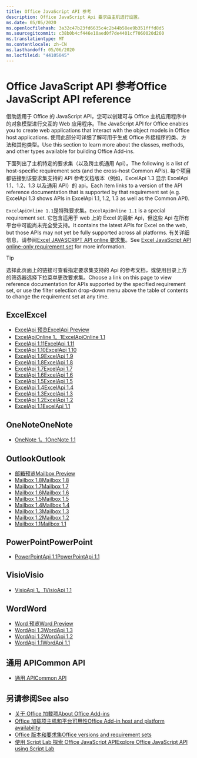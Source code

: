 ```yaml
---
title: Office JavaScript API 参考
description: Office JavaScript Api 要求由主机进行设置。
ms.date: 05/05/2020
ms.openlocfilehash: 3a32c47b23fd6635c4c2b44b58ee9b351fffd8d5
ms.sourcegitcommit: c38b0b4cf446e10aed0f7de4401cf7060020d260
ms.translationtype: MT
ms.contentlocale: zh-CN
ms.lasthandoff: 05/06/2020
ms.locfileid: "44105045"
---
```

# <a name="office-javascript-api-reference"></a><span data-ttu-id="a22d8-103">Office JavaScript API 参考</span><span class="sxs-lookup"><span data-stu-id="a22d8-103">Office JavaScript API reference</span></span>

<span data-ttu-id="a22d8-104">借助适用于 Office 的 JavaScript API，您可以创建可与 Office 主机应用程序中的对象模型进行交互的 Web 应用程序。</span><span class="sxs-lookup"><span data-stu-id="a22d8-104">The JavaScript API for Office enables you to create web applications that interact with the object models in Office host applications.</span></span> <span data-ttu-id="a22d8-105">使用此部分可详细了解可用于生成 Office 外接程序的类、方法和其他类型。</span><span class="sxs-lookup"><span data-stu-id="a22d8-105">Use this section to learn more about the classes, methods, and other types available for building Office Add-ins.</span></span>

<span data-ttu-id="a22d8-106">下面列出了主机特定的要求集（以及跨主机通用 Api）。</span><span class="sxs-lookup"><span data-stu-id="a22d8-106">The following is a list of host-specific requirement sets (and the cross-host Common APIs).</span></span> <span data-ttu-id="a22d8-107">每个项目都链接到该要求集支持的 API 参考文档版本（例如，ExcelApi 1.3 显示 ExcelApi 1.1、1.2、1.3 以及通用 API）的 api。</span><span class="sxs-lookup"><span data-stu-id="a22d8-107">Each item links to a version of the API reference documentation that is supported by that requirement set (e.g. ExcelApi 1.3 shows APIs in ExcelApi 1.1, 1.2, 1.3 as well as the Common API).</span></span>

<span data-ttu-id="a22d8-108">`ExcelApiOnline 1.1`是特殊要求集。</span><span class="sxs-lookup"><span data-stu-id="a22d8-108">`ExcelApiOnline 1.1` is a special requirement set.</span></span> <span data-ttu-id="a22d8-109">它包含适用于 web 上的 Excel 的最新 Api，但这些 Api 在所有平台中可能尚未完全受支持。</span><span class="sxs-lookup"><span data-stu-id="a22d8-109">It contains the latest APIs for Excel on the web, but those APIs may not yet be fully supported across all platforms.</span></span> <span data-ttu-id="a22d8-110">有关详细信息，请参阅[Excel JAVASCRIPT API online 要求集](/office/dev/add-ins/reference/requirement-sets/excel-api-online-requirement-set)。</span><span class="sxs-lookup"><span data-stu-id="a22d8-110">See [Excel JavaScript API online-only requirement set](/office/dev/add-ins/reference/requirement-sets/excel-api-online-requirement-set) for more information.</span></span>

> [!TIP]
> <span data-ttu-id="a22d8-111">选择此页面上的链接可查看指定要求集支持的 Api 的参考文档，或使用目录上方的筛选器选择下拉菜单更改要求集。</span><span class="sxs-lookup"><span data-stu-id="a22d8-111">Choose a link on this page to view reference documentation for APIs supported by the specified requirement set, or use the filter selection drop-down menu above the table of contents to change the requirement set at any time.</span></span>

## <a name="excel"></a><span data-ttu-id="a22d8-112">Excel</span><span class="sxs-lookup"><span data-stu-id="a22d8-112">Excel</span></span>

- [<span data-ttu-id="a22d8-113">ExcelApi 预览</span><span class="sxs-lookup"><span data-stu-id="a22d8-113">ExcelApi Preview</span></span>](/javascript/api/excel?view=excel-js-preview)
- [<span data-ttu-id="a22d8-114">ExcelApiOnline 1。1</span><span class="sxs-lookup"><span data-stu-id="a22d8-114">ExcelApiOnline 1.1</span></span>](/javascript/api/excel?view=excel-js-online)
- [<span data-ttu-id="a22d8-115">ExcelApi 1.11</span><span class="sxs-lookup"><span data-stu-id="a22d8-115">ExcelApi 1.11</span></span>](/javascript/api/excel?view=excel-js-1.11)
- [<span data-ttu-id="a22d8-116">ExcelApi 1.10</span><span class="sxs-lookup"><span data-stu-id="a22d8-116">ExcelApi 1.10</span></span>](/javascript/api/excel?view=excel-js-1.10)
- [<span data-ttu-id="a22d8-117">ExcelApi 1.9</span><span class="sxs-lookup"><span data-stu-id="a22d8-117">ExcelApi 1.9</span></span>](/javascript/api/excel?view=excel-js-1.9)
- [<span data-ttu-id="a22d8-118">ExcelApi 1.8</span><span class="sxs-lookup"><span data-stu-id="a22d8-118">ExcelApi 1.8</span></span>](/javascript/api/excel?view=excel-js-1.8)
- [<span data-ttu-id="a22d8-119">ExcelApi 1.7</span><span class="sxs-lookup"><span data-stu-id="a22d8-119">ExcelApi 1.7</span></span>](/javascript/api/excel?view=excel-js-1.7)
- [<span data-ttu-id="a22d8-120">ExcelApi 1.6</span><span class="sxs-lookup"><span data-stu-id="a22d8-120">ExcelApi 1.6</span></span>](/javascript/api/excel?view=excel-js-1.6)
- [<span data-ttu-id="a22d8-121">ExcelApi 1.5</span><span class="sxs-lookup"><span data-stu-id="a22d8-121">ExcelApi 1.5</span></span>](/javascript/api/excel?view=excel-js-1.5)
- [<span data-ttu-id="a22d8-122">ExcelApi 1.4</span><span class="sxs-lookup"><span data-stu-id="a22d8-122">ExcelApi 1.4</span></span>](/javascript/api/excel?view=excel-js-1.4)
- [<span data-ttu-id="a22d8-123">ExcelApi 1.3</span><span class="sxs-lookup"><span data-stu-id="a22d8-123">ExcelApi 1.3</span></span>](/javascript/api/excel?view=excel-js-1.3)
- [<span data-ttu-id="a22d8-124">ExcelApi 1.2</span><span class="sxs-lookup"><span data-stu-id="a22d8-124">ExcelApi 1.2</span></span>](/javascript/api/excel?view=excel-js-1.2)
- [<span data-ttu-id="a22d8-125">ExcelApi 1.1</span><span class="sxs-lookup"><span data-stu-id="a22d8-125">ExcelApi 1.1</span></span>](/javascript/api/excel?view=excel-js-1.1)

## <a name="onenote"></a><span data-ttu-id="a22d8-126">OneNote</span><span class="sxs-lookup"><span data-stu-id="a22d8-126">OneNote</span></span>

- [<span data-ttu-id="a22d8-127">OneNote 1。1</span><span class="sxs-lookup"><span data-stu-id="a22d8-127">OneNote 1.1</span></span>](/javascript/api/onenote?view=onenote-js-1.1)

## <a name="outlook"></a><span data-ttu-id="a22d8-128">Outlook</span><span class="sxs-lookup"><span data-stu-id="a22d8-128">Outlook</span></span>

- [<span data-ttu-id="a22d8-129">邮箱预览</span><span class="sxs-lookup"><span data-stu-id="a22d8-129">Mailbox Preview</span></span>](/javascript/api/outlook?view=outlook-js-preview)
- [<span data-ttu-id="a22d8-130">Mailbox 1.8</span><span class="sxs-lookup"><span data-stu-id="a22d8-130">Mailbox 1.8</span></span>](/javascript/api/outlook?view=outlook-js-1.8)
- [<span data-ttu-id="a22d8-131">Mailbox 1.7</span><span class="sxs-lookup"><span data-stu-id="a22d8-131">Mailbox 1.7</span></span>](/javascript/api/outlook?view=outlook-js-1.7)
- [<span data-ttu-id="a22d8-132">Mailbox 1.6</span><span class="sxs-lookup"><span data-stu-id="a22d8-132">Mailbox 1.6</span></span>](/javascript/api/outlook?view=outlook-js-1.6)
- [<span data-ttu-id="a22d8-133">Mailbox 1.5</span><span class="sxs-lookup"><span data-stu-id="a22d8-133">Mailbox 1.5</span></span>](/javascript/api/outlook?view=outlook-js-1.5)
- [<span data-ttu-id="a22d8-134">Mailbox 1.4</span><span class="sxs-lookup"><span data-stu-id="a22d8-134">Mailbox 1.4</span></span>](/javascript/api/outlook?view=outlook-js-1.4)
- [<span data-ttu-id="a22d8-135">Mailbox 1.3</span><span class="sxs-lookup"><span data-stu-id="a22d8-135">Mailbox 1.3</span></span>](/javascript/api/outlook?view=outlook-js-1.3)
- [<span data-ttu-id="a22d8-136">Mailbox 1.2</span><span class="sxs-lookup"><span data-stu-id="a22d8-136">Mailbox 1.2</span></span>](/javascript/api/outlook?view=outlook-js-1.2)
- [<span data-ttu-id="a22d8-137">Mailbox 1.1</span><span class="sxs-lookup"><span data-stu-id="a22d8-137">Mailbox 1.1</span></span>](/javascript/api/outlook?view=outlook-js-1.1)

## <a name="powerpoint"></a><span data-ttu-id="a22d8-138">PowerPoint</span><span class="sxs-lookup"><span data-stu-id="a22d8-138">PowerPoint</span></span>

- [<span data-ttu-id="a22d8-139">PowerPointApi 1.1</span><span class="sxs-lookup"><span data-stu-id="a22d8-139">PowerPointApi 1.1</span></span>](/javascript/api/powerpoint?view=powerpoint-js-1.1)

## <a name="visio"></a><span data-ttu-id="a22d8-140">Visio</span><span class="sxs-lookup"><span data-stu-id="a22d8-140">Visio</span></span>

- [<span data-ttu-id="a22d8-141">VisioApi 1。1</span><span class="sxs-lookup"><span data-stu-id="a22d8-141">VisioApi 1.1</span></span>](/javascript/api/visio?view=visio-js-1.1)

## <a name="word"></a><span data-ttu-id="a22d8-142">Word</span><span class="sxs-lookup"><span data-stu-id="a22d8-142">Word</span></span>

- [<span data-ttu-id="a22d8-143">Word 预览</span><span class="sxs-lookup"><span data-stu-id="a22d8-143">Word Preview</span></span>](/javascript/api/word?view=word-js-preview)
- [<span data-ttu-id="a22d8-144">WordApi 1.3</span><span class="sxs-lookup"><span data-stu-id="a22d8-144">WordApi 1.3</span></span>](/javascript/api/word?view=word-js-1.3)
- [<span data-ttu-id="a22d8-145">WordApi 1.2</span><span class="sxs-lookup"><span data-stu-id="a22d8-145">WordApi 1.2</span></span>](/javascript/api/word?view=word-js-1.2)
- [<span data-ttu-id="a22d8-146">WordApi 1.1</span><span class="sxs-lookup"><span data-stu-id="a22d8-146">WordApi 1.1</span></span>](/javascript/api/word?view=word-js-1.1)

## <a name="common-api"></a><span data-ttu-id="a22d8-147">通用 API</span><span class="sxs-lookup"><span data-stu-id="a22d8-147">Common API</span></span>

- [<span data-ttu-id="a22d8-148">通用 API</span><span class="sxs-lookup"><span data-stu-id="a22d8-148">Common API</span></span>](/javascript/api/office?view=common-js)

## <a name="see-also"></a><span data-ttu-id="a22d8-149">另请参阅</span><span class="sxs-lookup"><span data-stu-id="a22d8-149">See also</span></span>

- [<span data-ttu-id="a22d8-150">关于 Office 加载项</span><span class="sxs-lookup"><span data-stu-id="a22d8-150">About Office Add-ins</span></span>](/office/dev/add-ins/overview)
- [<span data-ttu-id="a22d8-151">Office 加载项主机和平台可用性</span><span class="sxs-lookup"><span data-stu-id="a22d8-151">Office Add-in host and platform availability</span></span>](/office/dev/add-ins/overview/office-add-in-availability)
- [<span data-ttu-id="a22d8-152">Office 版本和要求集</span><span class="sxs-lookup"><span data-stu-id="a22d8-152">Office versions and requirement sets</span></span>](/office/dev/add-ins/develop/office-versions-and-requirement-sets)
- [<span data-ttu-id="a22d8-153">使用 Script Lab 探索 Office JavaScript API</span><span class="sxs-lookup"><span data-stu-id="a22d8-153">Explore Office JavaScript API using Script Lab</span></span>](/office/dev/add-ins/overview/explore-with-script-lab)
